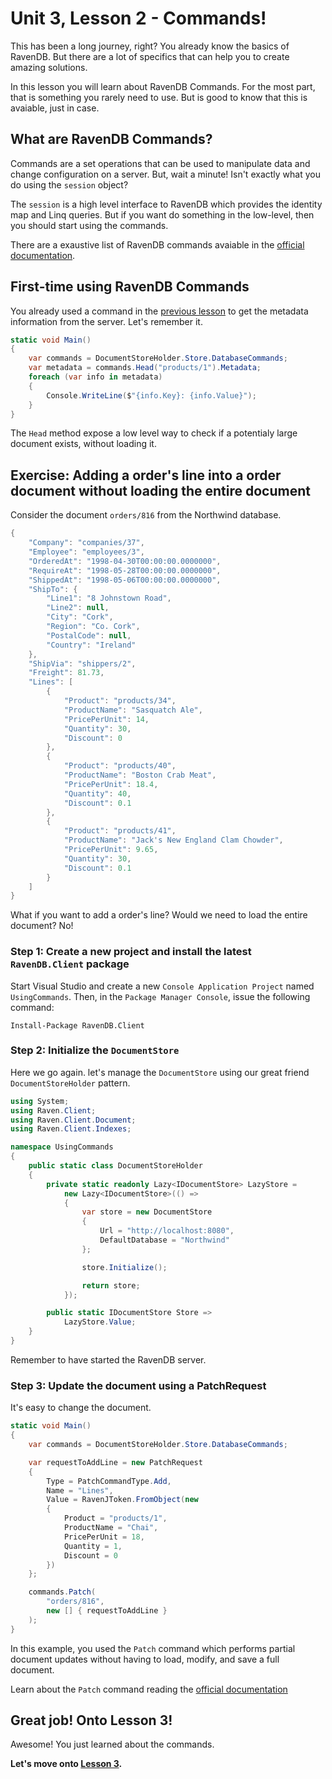 # Unit 3, Lesson 2 - Commands!

This has been a long journey, right? You already know the basics of RavenDB. But
there are a lot of specifics that can help you to create amazing solutions.

In this lesson you will learn about RavenDB Commands. For the most part, that is 
something you rarely need to use. But is good to know that this is avaiable, just 
in case.

## What are RavenDB Commands?

Commands are a set operations that can be used to manipulate data and change 
configuration on a server. But, wait a minute! Isn't exactly what you do using 
the `session` object?

The `session` is a high level interface to RavenDB which provides the identity map
and Linq queries. But if you want do something in the low-level, then you should 
start using the commands.

There are a exaustive list of RavenDB commands avaiable in the [official documentation](https://ravendb.net/docs/article-page/3.5/csharp/client-api/commands/what-are-commands).

## First-time using RavenDB Commands

You already used a command in the [previous lesson](../lesson1/README.md) to get
the metadata information from the server. Let's remember it.

````csharp
static void Main()
{
    var commands = DocumentStoreHolder.Store.DatabaseCommands;
    var metadata = commands.Head("products/1").Metadata;
    foreach (var info in metadata)
    {
        Console.WriteLine($"{info.Key}: {info.Value}");
    }
}
````
The `Head` method expose a low level way to check if a potentialy large document
exists, without loading it.

## Exercise: Adding a order's line into a order document without loading the entire document
Consider the document `orders/816` from the Northwind database.

````csharp
{
    "Company": "companies/37",
    "Employee": "employees/3",
    "OrderedAt": "1998-04-30T00:00:00.0000000",
    "RequireAt": "1998-05-28T00:00:00.0000000",
    "ShippedAt": "1998-05-06T00:00:00.0000000",
    "ShipTo": {
        "Line1": "8 Johnstown Road",
        "Line2": null,
        "City": "Cork",
        "Region": "Co. Cork",
        "PostalCode": null,
        "Country": "Ireland"
    },
    "ShipVia": "shippers/2",
    "Freight": 81.73,
    "Lines": [
        {
            "Product": "products/34",
            "ProductName": "Sasquatch Ale",
            "PricePerUnit": 14,
            "Quantity": 30,
            "Discount": 0
        },
        {
            "Product": "products/40",
            "ProductName": "Boston Crab Meat",
            "PricePerUnit": 18.4,
            "Quantity": 40,
            "Discount": 0.1
        },
        {
            "Product": "products/41",
            "ProductName": "Jack's New England Clam Chowder",
            "PricePerUnit": 9.65,
            "Quantity": 30,
            "Discount": 0.1
        }
    ]
}
```` 

What if you want to add a order's line? Would we need to load the entire document? No!

### Step 1: Create a new project and install the latest `RavenDB.Client` package

Start Visual Studio and create a new `Console Application Project` named
`UsingCommands`. Then, in the `Package Manager Console`, issue the following 
command: 

```Install-Package RavenDB.Client```

### Step 2: Initialize the `DocumentStore` 

Here we go again. let's manage the `DocumentStore` using our great friend `DocumentStoreHolder` pattern.  

````csharp
using System;
using Raven.Client;
using Raven.Client.Document;
using Raven.Client.Indexes;

namespace UsingCommands
{
    public static class DocumentStoreHolder
    {
        private static readonly Lazy<IDocumentStore> LazyStore =
            new Lazy<IDocumentStore>(() =>
            {
                var store = new DocumentStore
                {
                    Url = "http://localhost:8080",
                    DefaultDatabase = "Northwind"
                };

                store.Initialize();

                return store;
            });

        public static IDocumentStore Store =>
            LazyStore.Value;
    }
}
````

Remember to have started the RavenDB server.

### Step 3: Update the document using a PatchRequest

It's easy to change the document. 

````csharp
static void Main()
{
    var commands = DocumentStoreHolder.Store.DatabaseCommands;

    var requestToAddLine = new PatchRequest
    {
        Type = PatchCommandType.Add,
        Name = "Lines",
        Value = RavenJToken.FromObject(new
        {
            Product = "products/1",
            ProductName = "Chai",
            PricePerUnit = 18,
            Quantity = 1,
            Discount = 0
        })
    };

    commands.Patch(
        "orders/816",
        new [] { requestToAddLine }
    );
}
````

In this example, you used the `Patch` command which performs partial document updates without having to load, 
modify, and save a full document. 

Learn about the `Patch` command reading the [official documentation](https://ravendb.net/docs/article-page/latest/csharp/client-api/commands/patches/how-to-work-with-patch-requests)

## Great job! Onto Lesson 3!

Awesome! You just learned about the commands. 

**Let's move onto [Lesson 3](../lesson3/README.md).**
